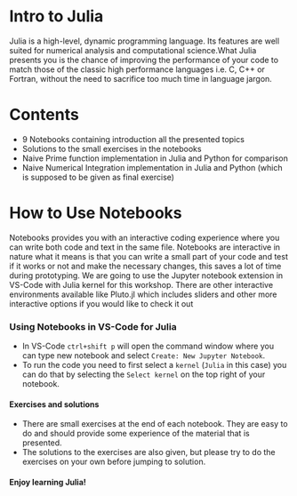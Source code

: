 # Intro to Julia
Julia is a high-level, dynamic programming language. Its features are well suited for numerical analysis and computational science.What Julia presents you is the chance of improving the performance of your code to match those of the classic high performance languages i.e. C, C++ or Fortran, without the need to sacrifice too much time in language jargon.

# Contents

- 9 Notebooks containing introduction all the presented topics
- Solutions to the small exercises in the notebooks
- Naive Prime function implementation in Julia and Python for comparison
- Naive Numerical Integration implementation in Julia and Python (which is supposed to be given as final exercise)

# How to Use Notebooks

Notebooks provides you with an interactive coding experience where you can write both code and text in the same file. Notebooks are interactive in nature what it means is that you can write a small part of your code and test if it works or not and make the necessary changes, this saves a lot of time during prototyping. We are going to use the Jupyter notebook extension in VS-Code with Julia kernel for this workshop. There are other interactive environments available like Pluto.jl which includes sliders and other more interactive options if you would like to check it out

### Using Notebooks in VS-Code for Julia
- In VS-Code `ctrl+shift p` will open the command window where you can type new notebook and select `Create: New Jupyter Notebook`.
- To run the code you need to first select a `kernel` (`Julia` in this case) you can do that by selecting the `Select kernel` on the top right of your notebook.

#### Exercises and solutions
- There are small exercises at the end of each notebook. They are easy to do and should provide some experience of the material that is presented.
- The solutions to the exercises are also given, but please try to do the exercises on your own before jumping to solution.

#### Enjoy learning Julia!
